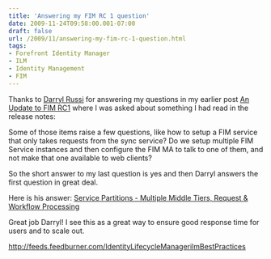 ```yaml
---
title: 'Answering my FIM RC 1 question'
date: 2009-11-24T09:58:00.001-07:00
draft: false
url: /2009/11/answering-my-fim-rc-1-question.html
tags: 
- Forefront Identity Manager
- ILM
- Identity Management
- FIM
---
```


Thanks to [Darryl Russi](http://blogs.msdn.com/darrylru/default.aspx) for answering my questions in my earlier post [An Update to FIM RC1](http://www.ilmbestpractices.com/blog/2009/11/update-to-fim-rc1.html "An Update to FIM RC1") where I was asked about something I had read in the release notes:

Some of those items raise a few questions, like how to setup a FIM service that only takes requests from the sync service? Do we setup multiple FIM Service instances and then configure the FIM MA to talk to one of them, and not make that one available to web clients?

So the short answer to my last question is yes and then Darryl answers the first question in great deal.

Here is his answer: [Service Partitions - Multiple Middle Tiers, Request & Workflow Processing](http://blogs.msdn.com/darrylru/archive/2009/11/23/service-partitions-multiple-middle-tiers-request-workflow-processing.aspx "Service Partitions - Multiple Middle Tiers, Request & Workflow Processing")

Great job Darryl! I see this as a great way to ensure good response time for users and to scale out.

http://feeds.feedburner.com/IdentityLifecycleManagerilmBestPractices